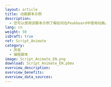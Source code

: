 ```yaml
---
layout: article
title: 动画脚本示例
description: 
  - 您可以使用该脚本示例了解如何在Peakboard中使用动画。
lang: cn
weight: 50
isDraft: true
ref: Script_Animate
category:
  - 所有
  - 编程脚本
image: Script_Animate_EN.png
download: Script_Animate_EN.pbmx
overview_description:
overview_benefits:
overview_data_sources:
---
```

